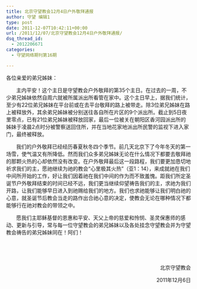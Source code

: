 ```yaml
---
title: 北京守望教会12月4日户外敬拜通报
author: 守望 编辑1
type: post
date: 2011-12-07T10:42:11+00:00
url: /2011/12/07/北京守望教会12月4日户外敬拜通报/
dsq_thread_id:
  - 2012206671
categories:
  - 守望网络期刊第16期

---
```

各位亲爱的弟兄姊妹：

       主内平安！这个主日是守望教会户外敬拜的第35个主日。在过去的一周，不少弟兄姊妹依然自周六就被所属派出所看管在家中。这个主日早上，据我们统计，至少有22位弟兄姊妹在平台前或在去平台敬拜的路上被带走。除3位弟兄姊妹在路上被释放外，其余弟兄姊妹被分别送往各自所在片区的9个派出所。截止到5日夜里零点，已有21位弟兄姊妹被释放回家，最后一位被关在朝阳区香河园派出所的姊妹于凌晨2点时分被警察送回住所，并在当地花家地派出所民警的监视下进入家门，最终被释放。<!--more-->

       我们的户外敬拜已经经历春夏秋冬四个季节。前几天北京下了今年冬天的第一场雪，使气温又有所降低。然而我们众多弟兄姊妹无论在什么情况下都要去敬拜祂的那颗火热的心却依然没有改变。在户外敬拜最后这一段路程，我们要更加恳切地祈求我们的主，愿祂继续为祂的教会“心里极其火热”（亚1：14），来成就祂在我们中间所开始的工作，好让我们因着祂在我们中间的作为而不致羞愧。距我们所定圣诞节户外敬拜结束的时间已经不远，我们更当继续仰望祷告我们的主，求祂为我们开路，让我们能够早日进入到祂赐给我们的地方。我们也求祂能够让我们明白祂的心意，就圣诞节后教会当走的路作出合祂心意的决定，使教会无论在哪种情况下都能够行在祂对教会的带领之中。

       愿我们主耶稣基督的恩惠和平安、天父上帝的慈爱和怜悯、圣灵保惠师的感动、更新与引导，常与每一位守望教会的弟兄姊妹以及各处挂念守望教会并为守望教会祷告的弟兄姊妹同在！阿们！

&nbsp;

&nbsp;

<p style="text-align: right;" align="center">
                        北京守望教会
</p>

<p style="text-align: right;" align="center">
                             2011年12月6日
</p>